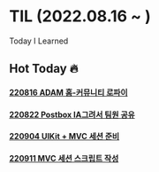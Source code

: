 # TIL (2022.08.16 ~ )
Today I Learned
<br>
## Hot Today 🔥

#### [220816 ADAM 홈-커뮤니티 로파이](https://github.com/feldblume5263/TIL/issues/3)
#### [220822 Postbox IA그려서 팀원 공유](https://github.com/feldblume5263/TIL/issues/10)
#### [220904 UIKit + MVC 세션 준비](https://github.com/feldblume5263/TIL/issues/22)
#### [220911 MVC 세션 스크립트 작성](https://github.com/feldblume5263/TIL/issues/28)
